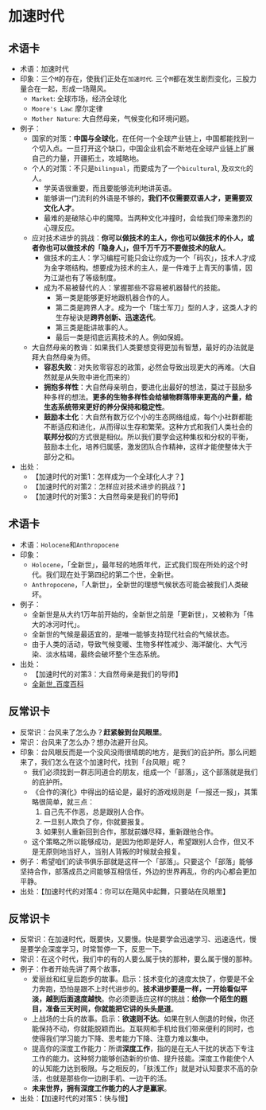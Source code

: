 
# 加速时代

## 术语卡

- 术语：加速时代
- 印象：三个`M`的存在，使我们正处在`加速时代`. 三个`M`都在发生剧烈变化，三股力量合在一起，形成一场飓风。
	- `Market`: 全球市场，经济全球化
	- `Moore's Law`: 摩尔定律
	- `Mother Nature`: 大自然母亲，气候变化和环境问题。
- 例子：
	- 国家的对策：**中国与全球化**，在任何一个全球产业链上，中国都能找到一个切入点。一旦打开这个缺口，中国企业机会不断地在全球产业链上扩展自己的力量，开疆拓土，攻城略地。
	- 个人的对策：不只是`bilingual`，而要成为了一个`bicultural`, 及`双文化`的人。
		- 学英语很重要，而且要能够流利地讲英语。
		- 能够讲一门流利的外语是不够的，**我们不仅需要双语人才，更需要双文化人才**。
		- 最难的是破除心中的魔障。当两种文化冲撞时，会给我们带来激烈的心理反应。
	- 应对技术进步的挑战：**你可以做技术的主人，你也可以做技术的仆人，或者你也可以做技术的「隐身人」，但千万千万不要做技术的敌人**。
		- 做技术的主人：学习编程可能只会让你成为一个「码农」，技术人才成为金字塔结构。想要成为技术的主人，是一件难于上青天的事情，因为江湖也有了等级制度。
		- 成为不易被替代的人：掌握那些不容易被机器替代的技能。
			- 第一类是能够更好地跟机器合作的人。
			- 第二类是跨界人才。成为一个「瑞士军刀」型的人才，这类人才的生存秘诀是**跨界创新、迅速迭代**。
			- 第三类是能讲故事的人。
			- 最后一类是彻底远离技术的人。例如保姆。
	- 大自然母亲的教诲：如果我们人类要想变得更加有智慧，最好的办法就是拜大自然母亲为师。
		- **容忍失败**：对失败零容忍的政策，必然会导致出现更大的再难。（大自然就是从失败中进化而来的）
		- **拥抱多样性**：大自然母亲明白，要进化出最好的想法，莫过于鼓励多种多样的想法。**更多的生物多样性会给植物群落带来更高的产量，给生态系统带来更好的养分保持和稳定性**。
		- **鼓励本土化**：大自然有数万亿个小的生态网络组成，每个小社群都能不断适应和进化，从而得以生存和繁荣。这种方式和我们人类社会的**联邦分权**的方式很是相似。所以我们要学会这种集权和分权的平衡，鼓励本土化，培养归属感，激发团队合作精神，这样才能使整体大于部分之和。
- 出处：
	- 【加速时代的对策1：怎样成为一个全球化人才？】
	- 【加速时代的对策2：怎样应对技术进步的挑战？】
	- 【加速时代的对策3：大自然母亲是我们的导师】


## 术语卡

- 术语：`Holocene`和`Anthropocene`
- 印象：
	- `Holocene`，「全新世」，最年轻的地质年代，正式我们现在所处的这个时代。我们现在处于第四纪的第二个世，全新世。
	- `Anthropocene`，「人新世」，全新世的理想气候状态可能会被我们人类破坏。
- 例子：
	- 全新世是从大约1万年前开始的，全新世之前是「更新世」，又被称为「伟大的冰河时代」。
	- 全新世的气候是最适宜的，是唯一能够支持现代社会的气候状态。
	- 由于人类的活动，导致气候变暖、生物多样性减少、海洋酸化、大气污染、淡水枯竭，最终会破坏整个生态系统。
- 出处：
	- 【加速时代的对策3：大自然母亲是我们的导师】
	- [全新世\_百度百科][1]

## 反常识卡

- 反常识：台风来了怎么办？**赶紧躲到台风眼里**。
- 常识：台风来了怎么办？想办法避开台风。
- 印象：台风眼反而是一个没风没雨很晴朗的地方，是我们的庇护所。那么问题来了，我们怎么在这个加速时代，找到「台风眼」呢？
	- 我们必须找到一群志同道合的朋友，组成一个「部落」，这个部落就是我们的庇护所。
	- 《合作的演化》中得出的结论是，最好的游戏规则是「一报还一报」，其策略很简单，就三点：
		1. 自己先不作恶，总是跟别人合作。
		2. 一旦别人欺负了你，你就要报复。
		3. 如果别人重新回到合作，那就前嫌尽释，重新跟他合作。 
	- 这个策略之所以能够成功，是因为他即是好人，希望跟别人合作，但又不是无原则地当好人，当别人背叛的时候就会报复。
- 例子：希望咱们的读书俱乐部就是这样一个「部落」。只要这个「部落」能够坚持合作，部落成员之间能够互相信任，外边的世界再乱，你的内心都会更加平静。
- 出处：【加速时代的对策4：你可以在飓风中起舞，只要站在风眼里】

## 反常识卡

- 反常识：在加速时代，既要快，又要慢。快是要学会迅速学习、迅速迭代，慢是要学会深度学习，时常暂停一下，反思一下。
- 常识：在这个时代，我们中的有的人要么属于快的那种，要么属于慢的那种。
- 例子：作者开始先讲了两个故事，
	- 爱丽丝和红皇后跑步的故事。启示：技术变化的速度太快了，你要是不全力奔跑，恐怕是跟不上时代进步的。**技术进步要是一样，一开始看似平淡，越到后面速度越快**。你必须要适应这样的挑战：**给你一个陌生的题目，准备三天时间，你就能把它讲的头头是道**。
	- 上战场的士兵的故事。启示：**欲速则不达**。如果在别人倒退的时候，你还能保持不动，你就能脱颖而出。互联网和手机给我们带来便利的同时，也使得我们学习能力下降、思考能力下降、注意力难以集中。
	- 提高你的深度工作能力：所谓**深度工作**，指的是在无人干扰的状态下专注工作的能力。这种努力能够创造新的价值、提升技能。深度工作能使个人的认知能力达到极限。与之相反的，「肤浅工作」就是对认知要求不高的杂活，也就是那些你一边刷手机、一边干的活。
	- **未来世界，拥有深度工作能力的人才是赢家**。
- 出处：【加速时代的对策5：快与慢】

[1]:	https://baike.baidu.com/item/%E5%85%A8%E6%96%B0%E4%B8%96/827928?fr=aladdin
